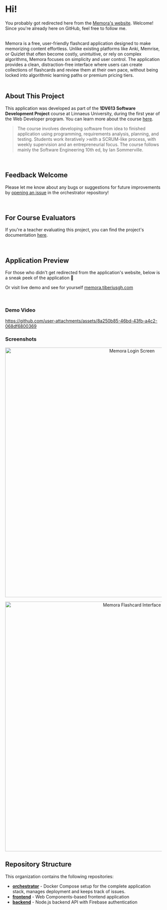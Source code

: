 # Hi!

You probably got redirected here from the [Memora's website](https://memora.tiberiusgh.com). Welcome! Since you're already here on GitHub, feel free to follow me.  

<br/>
Memora is a free, user-friendly flashcard application designed to make memorizing content effortless. Unlike existing platforms like Anki, Memrise, or Quizlet that often become costly, unintuitive, or rely on complex algorithms, Memora focuses on simplicity and user control. The application provides a clean, distraction-free interface where users can create collections of flashcards and review them at their own pace, without being locked into algorithmic learning paths or premium pricing tiers.

<br/>
<br/>

## About This Project

This application was developed as part of the **1DV613 Software Development Project** course at Linnaeus University, during the first year of the Web Developer program. You can learn more about the course [here](https://coursepress.lnu.se/kurser/mjukvaruutvecklingsprojekt/).

>The course involves developing software from idea to finished application using programming, requirements analysis, planning, and testing. Students work iteratively >with a SCRUM-like process, with weekly supervision and an entrepreneurial focus. The course follows mainly the Software Engineering 10th ed, by Ian Sommerville.

<br/>

## Feedback Welcome

Please let me know about any bugs or suggestions for future improvements by [opening an issue](https://github.com/Memora-Tiberiusgh/orchestrator/issues) in the orchestrator repository!

<br/>

## For Course Evaluators

If you're a teacher evaluating this project, you can find the project's documentation [here](https://gitlab.lnu.se/groups/1dv613/student/tg222hh/memora/-/wikis/home).

<br/>


## Application Preview

For those who didn't get redirected from the application's website, below is a sneak peek of the application 👀

Or visit live demo and see for yourself [memora.tiberiusgh.com](https://memora.tiberiusgh.com)

<br/>


### Demo Video
https://github.com/user-attachments/assets/8a250b85-46bd-43fb-a4c2-068df6800369

### Screenshots

<p align="center">
  <img src="https://github.com/user-attachments/assets/a8769153-0682-4258-aa75-4eace390c58f" alt="Memora Login Screen" width="800"/>
</p>

<p align="center">
  <img src="https://github.com/user-attachments/assets/e35416ab-8b77-498d-9ee4-8b748e0f687c" alt="Memora Flashcard Interface" width="800"/>
</p>

## Repository Structure

This organization contains the following repositories:  

- **[orchestrator](https://github.com/Memora-Tiberiusgh/orchestrator)** - Docker Compose setup for the complete application stack, manages deployment and keeps track of issues.
- **[frontend](https://github.com/Memora-Tiberiusgh/frontend)** - Web Components-based frontend application
- **[backend](https://github.com/Memora-Tiberiusgh/backend)** - Node.js backend API with Firebase authentication

